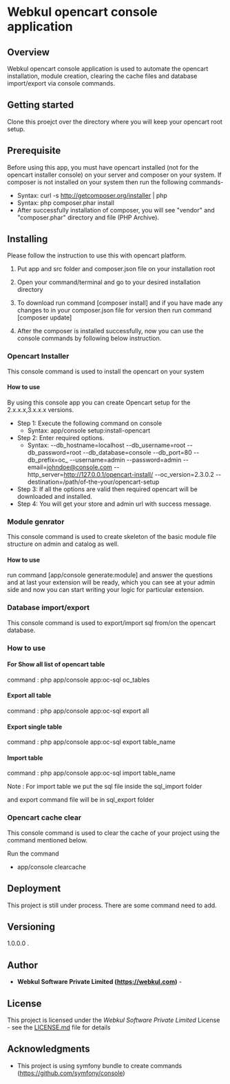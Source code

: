 # Webkul opencart console application

## Overview

Webkul opencart console application is used to automate the opencart installation, module creation, clearing the cache files and database import/export via console commands.

## Getting started

Clone this proejct over the directory where you will keep your opencart root setup.

## Prerequisite

Before using this app, you must have opencart installed (not for the opencart installer console) on your server and composer on your system. If composer is not installed on your system then run the following commands-
- Syntax:  curl -s http://getcomposer.org/installer | php
- Syntax:  php composer.phar install
- After successfully installation of composer, you will see "vendor" and "composer.phar" directory and file (PHP Archive).


## Installing

Please follow the instruction to use this with opencart platform.

1) Put app and src folder and composer.json file on your installation root

2) Open your command/terminal and go to your desired installation directory

3) To download run command [composer install] and if you have made any changes to in your composer.json file for version then run command [composer update]

4) After the composer is installed successfully, now you can use the console commands by following below instruction.

### Opencart Installer
This console command is used to install the opencart on your system

#### How to use
By using this console app you can create Opencart setup for the 2.x.x.x,3.x.x.x versions.
- Step 1: Execute the following command on console
    - Syntax:  app/console setup:install-opencart
- Step 2: Enter required options.
    - Syntax: --db_hostname=localhost --db_username=root --db_password=root --db_database=console --db_port=80 --db_prefix=oc_ --username=admin --password=admin --email=johndoe@console.com  --http_server=http://127.0.0.1/opencart-install/ --oc_version=2.3.0.2 --destination=/path/of-the-your/opencart-setup
- Step 3: If all the options are valid then required opencart will be downloaded and installed.
- Step 4: You will get your store and admin url with success message.

### Module genrator

This console command is used to create skeleton of the basic module file structure on admin and catalog as well.

#### How to use
 run command [app/console generate:module] and answer the questions and at last your extension will be ready, which you can see at your admin side and now you can start writing your logic for particular extension.

### Database import/export

This console command is used to export/import sql from/on the opencart database.

### How to use

 #### For Show all list of opencart table

 command : php app/console app:oc-sql oc_tables

 #### Export all table

 command  : php app/console app:oc-sql export all

 #### Export single table

 command  : php app/console app:oc-sql export table_name

 #### Import table

 command  : php app/console app:oc-sql import table_name

 Note : For import table we put the sql file inside the sql_import folder

 and export command file will be in sql_export folder

### Opencart cache clear

 This console command is used to clear the cache of your project using the command mentioned below.

 Run the command
   - app/console clearcache

## Deployment
This project is still under process. There are some command need to add.


## Versioning
1.0.0.0
.

## Author
* **Webkul Software Private Limited (https://webkul.com)** -

## License

This project is licensed under the *Webkul Software Private Limited* License - see the [LICENSE.md](https://store.webkul.com/license.html) file for details

## Acknowledgments

* This project is using symfony bundle to create commands (https://github.com/symfony/console)
